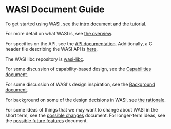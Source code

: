 # WASI Document Guide

To get started using WASI, see [the intro document](WASI-intro.md) and
[the tutorial](WASI-tutorial.md).

For more detail on what WASI is, see [the overview](WASI-overview.md).

For specifics on the API, see the [API documentation](https://github.com/bytecodealliance/wasmtime/blob/master/docs/WASI-api.md).
Additionally, a C header file describing the WASI API is
[here](https://github.com/CraneStation/wasi-libc/blob/master/libc-bottom-half/headers/public/wasi/core.h).

The WASI libc repository is [wasi-libc](https://github.com/CraneStation/wasi-libc/).

For some discussion of capability-based design, see the [Capabilities document](WASI-capabilities.md).

For some discussion of WASI's design inspiration, see the [Background document](WASI-background.md).

For background on some of the design decisions in WASI, see [the rationale](WASI-rationale.md).

For some ideas of things that we may want to change about WASI in the
short term, see the [possible changes](WASI-some-possible-changes.md) document.
For longer-term ideas, see the [possible future features](WASI-possible-future-features.md)
document.
